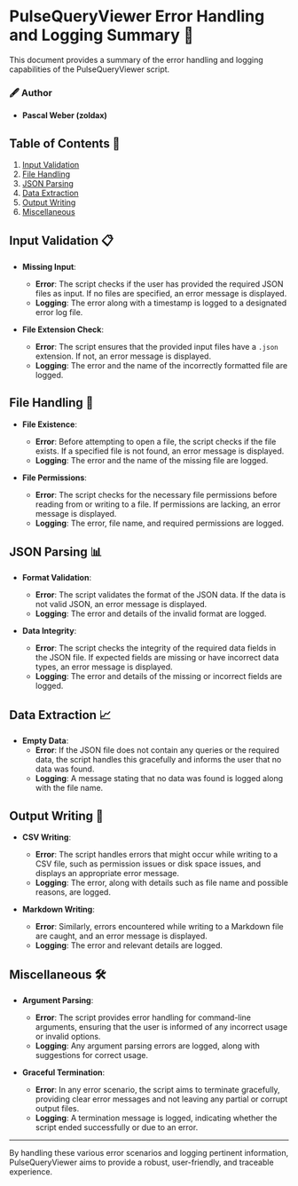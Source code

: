 # PulseQueryViewer Error Handling and Logging Summary 📜

This document provides a summary of the error handling and logging capabilities of the PulseQueryViewer script.

### 🖋️ Author
- **Pascal Weber (zoldax)**

## Table of Contents 📑

1. [Input Validation](#input-validation)
2. [File Handling](#file-handling)
3. [JSON Parsing](#json-parsing)
4. [Data Extraction](#data-extraction)
5. [Output Writing](#output-writing)
6. [Miscellaneous](#miscellaneous)

## Input Validation 📋

- **Missing Input**: 
  - **Error**: The script checks if the user has provided the required JSON files as input. If no files are specified, an error message is displayed.
  - **Logging**: The error along with a timestamp is logged to a designated error log file.

- **File Extension Check**: 
  - **Error**: The script ensures that the provided input files have a `.json` extension. If not, an error message is displayed.
  - **Logging**: The error and the name of the incorrectly formatted file are logged.

## File Handling 📁

- **File Existence**: 
  - **Error**: Before attempting to open a file, the script checks if the file exists. If a specified file is not found, an error message is displayed.
  - **Logging**: The error and the name of the missing file are logged.

- **File Permissions**: 
  - **Error**: The script checks for the necessary file permissions before reading from or writing to a file. If permissions are lacking, an error message is displayed.
  - **Logging**: The error, file name, and required permissions are logged.

## JSON Parsing 📊

- **Format Validation**: 
  - **Error**: The script validates the format of the JSON data. If the data is not valid JSON, an error message is displayed.
  - **Logging**: The error and details of the invalid format are logged.

- **Data Integrity**: 
  - **Error**: The script checks the integrity of the required data fields in the JSON file. If expected fields are missing or have incorrect data types, an error message is displayed.
  - **Logging**: The error and details of the missing or incorrect fields are logged.

## Data Extraction 📈

- **Empty Data**: 
  - **Error**: If the JSON file does not contain any queries or the required data, the script handles this gracefully and informs the user that no data was found.
  - **Logging**: A message stating that no data was found is logged along with the file name.

## Output Writing 📝

- **CSV Writing**: 
  - **Error**: The script handles errors that might occur while writing to a CSV file, such as permission issues or disk space issues, and displays an appropriate error message.
  - **Logging**: The error, along with details such as file name and possible reasons, are logged.

- **Markdown Writing**: 
  - **Error**: Similarly, errors encountered while writing to a Markdown file are caught, and an error message is displayed.
  - **Logging**: The error and relevant details are logged.

## Miscellaneous 🛠️

- **Argument Parsing**: 
  - **Error**: The script provides error handling for command-line arguments, ensuring that the user is informed of any incorrect usage or invalid options.
  - **Logging**: Any argument parsing errors are logged, along with suggestions for correct usage.

- **Graceful Termination**: 
  - **Error**: In any error scenario, the script aims to terminate gracefully, providing clear error messages and not leaving any partial or corrupt output files.
  - **Logging**: A termination message is logged, indicating whether the script ended successfully or due to an error.

---

By handling these various error scenarios and logging pertinent information, PulseQueryViewer aims to provide a robust, user-friendly, and traceable experience.


